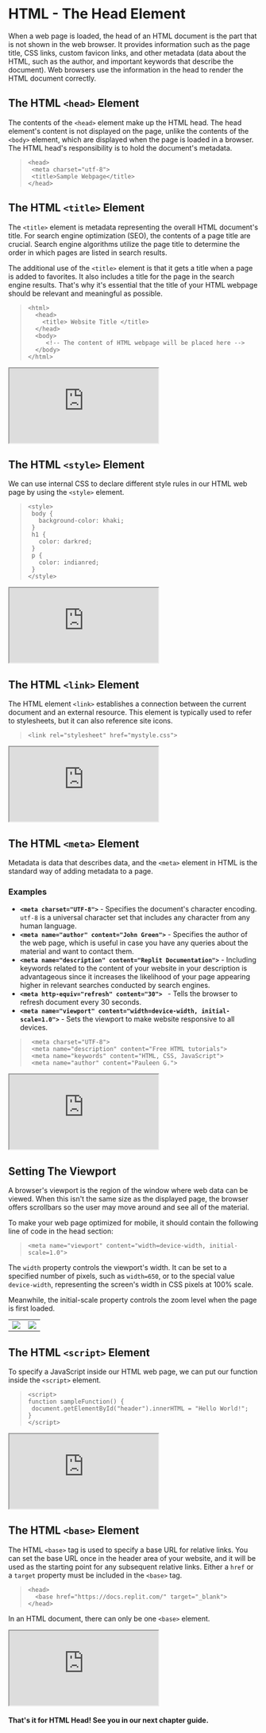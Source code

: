 # HTML - The Head Element
When a web page is loaded, the head of an HTML document is the part that is not shown in the web browser. It provides information such as the page title, CSS links, custom favicon links, and other metadata (data about the HTML, such as the author, and important keywords that describe the document). Web browsers use the information in the head to render the HTML document correctly. 

## The HTML `<head>` Element
The contents of the `<head>` element make up the HTML head. The head element's content is not displayed on the page, unlike the contents of the `<body>` element, which are displayed when the page is loaded in a browser. The HTML head's responsibility is to hold the document's metadata.

>```
><head>
>  <meta charset="utf-8">
>  <title>Sample Webpage</title>
></head>
>```

## The HTML `<title>` Element
The `<title>` element is metadata representing the overall HTML document's title. For search engine optimization (SEO), the contents of a page title are crucial. Search engine algorithms utilize the page title to determine the order in which pages are listed in search results.

The additional use of the `<title>` element is that it gets a title when a page is added to favorites. It also includes a title for the page in the search engine results. That's why it's essential that the title of your HTML webpage should be relevant and meaningful as possible. 

>```
> <html>
>   <head>
>     <title> Website Title </title>
>   </head>
>   <body>
>      <!-- The content of HTML webpage will be placed here -->
>   </body>
> </html>
>```
<iframe src="https://replit.com/@PauleenGregana/HTML-Head-Sample-1?lite=true"></iframe>

## The HTML `<style>` Element
We can use internal CSS to declare different style rules in our HTML web page by using the `<style>` element. 
>```
><style>
>  body {
>    background-color: khaki;
>  }
>  h1 {
>    color: darkred;
>  }
>  p {
>    color: indianred;
>  }
> </style>
>```
<iframe src="https://replit.com/@PauleenGregana/HTML-Head-Sample-2?lite=true"></iframe>

## The HTML `<link>` Element
The HTML element `<link>` establishes a connection between the current document and an external resource. This element is typically used to refer to stylesheets, but it can also reference site icons.

>```
><link rel="stylesheet" href="mystyle.css">
>```
<iframe src="https://replit.com/@PauleenGregana/HTML-with-External-CSS?lite=true"></iframe>

## The HTML `<meta>` Element
Metadata is data that describes data, and the `<meta>` element in HTML is the standard way of adding metadata to a page.

### Examples
- **`<meta charset="UTF-8">`** - Specifies the document's character encoding. `utf-8` is a universal character set that includes any character from any human language.
- **`<meta name="author" content="John Green">`** - Specifies the author of the web page, which is useful in case you have any queries about the material and want to contact them.
- **`<meta name="description" content="Replit Documentation">`** - Including keywords related to the content of your website in your description is advantageous since it increases the likelihood of your page appearing higher in relevant searches conducted by search engines.
- **`<meta http-equiv="refresh" content="30"> `** - Tells the browser to refresh document every 30 seconds.
- **`<meta name="viewport" content="width=device-width, initial-scale=1.0">`** - Sets the viewport to make website responsive to all devices. 

>```
>  <meta charset="UTF-8">
>  <meta name="description" content="Free HTML tutorials">
>  <meta name="keywords" content="HTML, CSS, JavaScript">
>  <meta name="author" content="Pauleen G.">
>```
<iframe src="https://replit.com/@PauleenGregana/HTML-Head-Sample-3?lite=true"></iframe>

## Setting The Viewport
A browser's viewport is the region of the window where web data can be viewed. When this isn't the same size as the displayed page, the browser offers scrollbars so the user may move around and see all of the material.

To make your web page optimized for mobile, it should contain the following line of code in the head section:
>```
><meta name="viewport" content="width=device-width, initial-scale=1.0">
>```

The `width` property controls the viewport's width. It can be set to a specified number of pixels, such as `width=650`, or to the special value `device-width`, representing the screen's width in CSS pixels at 100% scale. 

Meanwhile, the initial-scale property controls the zoom level when the page is first loaded.

<table style="max-width:100%; text-align:center; padding: auto; margin: 0">
  <tr>
    <td stye="padding: auto"><a href="https://html-responsive-sample-1.pauleengregana.repl.co/" target="_blank"> <img src="https://i.imgur.com/LvEprFm.png";> </a> </td>
    <td><a href="https://html-responsive-sample-2.pauleengregana.repl.co/" target="_blank"> <img src="https://i.imgur.com/6RGxmyo.png"></td>
  </tr>
  
</table>

## The HTML `<script>` Element
To specify a JavaScript inside our HTML web page, we can put our function inside the `<script>` element. 
>```
><script>
>function sampleFunction() {
>  document.getElementById("header").innerHTML = "Hello World!";
>}
></script>
>```
<iframe src="https://replit.com/@PauleenGregana/HTML-JavaScript-Sample-2?lite=true"></iframe>

## The HTML `<base>` Element
The HTML `<base>` tag is used to specify a base URL for relative links. You can set the base URL once in the header area of your website, and it will be used as the starting point for any subsequent relative links. Either a `href` or a `target` property must be included in the `<base>` tag.  

>```
> <head>
>   <base href="https://docs.replit.com/" target="_blank">
></head>
>```
In an HTML document, there can only be one `<base>` element.
<iframe src="https://replit.com/@PauleenGregana/HTML-Head-Sample-4?lite=true"></iframe>

#### That's it for HTML Head! See you in our next chapter guide. 